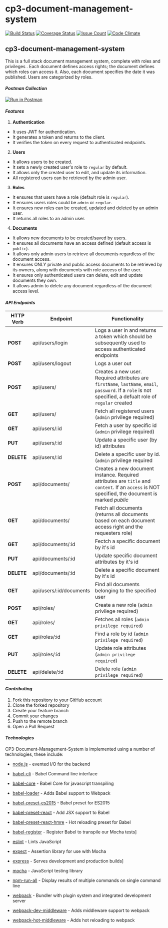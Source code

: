 # cp3-document-management-system
[![Build Status](https://travis-ci.org/andela-aolaniran/cp3-document-management-system.png?branch=feature/138543863/implement-api-endpoints)](https://travis-ci.org/andela-aolaniran/cp3-document-management-system)  [![Coverage Status](https://coveralls.io/repos/github/andela-aolaniran/cp3-document-management-system/badge.png?branch=feature%2F138543863%2Fimplement-api-endpoints)](https://coveralls.io/github/andela-aolaniran/cp3-document-management-system?branch=feature%2F138543863%2Fimplement-api-endpoints)  [![Issue Count](https://codeclimate.com/github/andela-aolaniran/cp3-document-management-system/badges/issue_count.svg)](https://codeclimate.com/github/andela-aolaniran/cp3-document-management-system) [![Code Climate](https://codeclimate.com/github/andela-aolaniran/cp3-document-management-system/badges/gpa.svg)](https://codeclimate.com/github/andela-aolaniran/cp3-document-management-system)
## cp3-document-management-system
This is a full stack document management system, complete with roles and privileges . Each document defines access rights; the document defines which roles can access it. Also, each document specifies the date it was published.
Users are categorized by roles.

#### *Postman Collection*
[![Run in Postman](https://run.pstmn.io/button.svg)](https://app.getpostman.com/run-collection/79158ea63ffdea6731dd)

#### *Features*

1. **Authentication**
- It uses JWT for authentication.  
- It generates a token and returns to the client.  
- It verifies the token on every request to authenticated endpoints.

2. **Users**
- It allows users to be created.  
- It sets a newly created user's role to `regular` by default.   
- It allows only the created user to edit, and update its information.   
- All registered users can be retrieved by the admin user.

3. **Roles**
- It ensures that users have a role (default role is `regular`).   
- It ensures users roles could be `admin` or `regular`.   
- It ensures new roles can be created, updated and deleted by an admin user.   
- It returns all roles to an admin user.

4. **Documents**
- It allows new documents to be created/saved by users.  
- It ensures all documents have an access defined (default access is `public`).  
- It allows only admin users to retrieve all documents regardless of the document access.  
- It ensures ONLY private and public access documents to be retrieved by its owners, along with documents with role access of the user.     
- It ensures only authenticated users can delete, edit and update documents they own.   
- It allows admin to delete any document regardless of the document access level.   

#### *API Endpoints*
| **HTTP Verb** | **Endpoint** | **Functionality**|
|------|-------|-----------------|
| **POST** | api/users/login | Logs a user in and returns a token which should be subsequently used to access authenticated endpoints |
| **POST** | api/users/logout | Logs a user out |
| **POST** | api/users/ | Creates a new user. Required attributes are `firstName`, `lastName`, `email`, `password`. If a `role` is not specified, a defualt role of `regular` created |
| **GET** | api/users/ | Fetch all registered users (`admin` privilege required) |
| **GET** | api/users/:id | Fetch a user by specific id (`admin` privilege required) |
| **PUT** | api/users/:id | Update a specific user (by id) attributes|
| **DELETE** | api/users/:id |Delete a specific user by id. (`admin` privilege required |
| **POST** | api/documents/ | Creates a new document instance. Required attributes are `title` and `content`. If an `access` is NOT specified, the document is marked  _public_ |
| **GET** | api/documents/ | Fetch all documents (returns all documents based on each document access right and the requesters role) |
| **GET** | api/documents/:id | Fectch a specific document by it's id |
| **PUT** | api/documents/:id | Update specific document attributes by it's id |
| **DELETE** | api/documents/:id | Delete a specific document by it's id |
| **GET** | api/users/:id/documents | Find all documents belonging to the specified user |
| **POST** | api/roles/ | Create a new role (`admin` privilege required) |
| **GET** | api/roles/ | Fetches all roles (`admin privilege required`) |
| **GET** | api/roles/:id | Find a role by id (`admin privilege required`) |
| **PUT** | api/roles/:id | Update role attributes (`admin privilege required`) |
| **DELETE** | api/delete/:id | Delete role (`admin privilege required`) |

#### *Contributing*
1. Fork this repository to your GitHub account
2. Clone the forked repository
3. Create your feature branch
4. Commit your changes
5. Push to the remote branch
6. Open a Pull Request

#### *Technologies*
CP3-Document-Management-System is implemented using a number of technologies, these include:
* [node.js] - evented I/O for the backend
* [babel-cli] - Babel Command line interface 
* [babel-core] - Babel Core for javascript transpiling
* [babel-loader] - Adds Babel support to Webpack
* [babel-preset-es2015] - Babel preset for ES2015
* [babel-preset-react] - Add JSX support to Babel
* [babel-preset-react-hmre] - Hot reloading preset for Babel
* [babel-register] - Register Babel to transpile our Mocha tests]
* [eslint] - Lints JavaScript
* [expect] - Assertion library for use with Mocha
* [express] - Serves development and production builds]
* [mocha] - JavaScript testing library
* [npm-run-all] - Display results of multiple commands on single command line
* [webpack] - Bundler with plugin system and integrated development server
* [webpack-dev-middleware] - Adds middleware support to webpack
* [webpack-hot-middleware] - Adds hot reloading to webpack


   [mocha]: <https://mochajs.org>
   [node.js]: <http://nodejs.org>
   [Gulp]: <http://gulpjs.com>
   [babel-cli]: <https://babeljs.io/>
   [babel-core]: <https://babeljs.io/>
   [babel-loader]: <https://babeljs.io/>
   [babel-preset-es2015]: <https://babeljs.io/>
   [babel-preset-react]: <https://babeljs.io/>
   [babel-preset-react-hmre]: <https://babeljs.io/>
   [babel-register]: <https://babeljs.io/>
   [eslint]: <http://eslint.org/>
   [expect]: <http://chaijs.com/api/bdd/>
   [express]: <http://expressjs.com/>
   [mocha]: <https://mochajs.org/>
   [npm-run-all]: <https://www.npmjs.com/package/npm-run-all>
   [webpack]: <https://webpack.github.io/>
   [webpack-dev-middleware]: <https://webpack.github.io/>
   [webpack-hot-middleware]: <https://webpack.github.io/>
